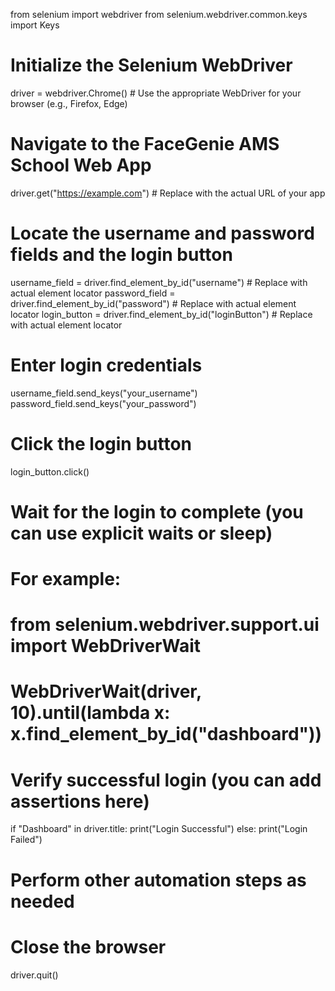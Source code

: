 from selenium import webdriver
from selenium.webdriver.common.keys import Keys

# Initialize the Selenium WebDriver
driver = webdriver.Chrome()  # Use the appropriate WebDriver for your browser (e.g., Firefox, Edge)

# Navigate to the FaceGenie AMS School Web App
driver.get("https://example.com")  # Replace with the actual URL of your app

# Locate the username and password fields and the login button
username_field = driver.find_element_by_id("username")  # Replace with actual element locator
password_field = driver.find_element_by_id("password")  # Replace with actual element locator
login_button = driver.find_element_by_id("loginButton")  # Replace with actual element locator

# Enter login credentials
username_field.send_keys("your_username")
password_field.send_keys("your_password")

# Click the login button
login_button.click()

# Wait for the login to complete (you can use explicit waits or sleep)
# For example:
# from selenium.webdriver.support.ui import WebDriverWait
# WebDriverWait(driver, 10).until(lambda x: x.find_element_by_id("dashboard"))

# Verify successful login (you can add assertions here)
if "Dashboard" in driver.title:
    print("Login Successful")
else:
    print("Login Failed")

# Perform other automation steps as needed

# Close the browser
driver.quit()
